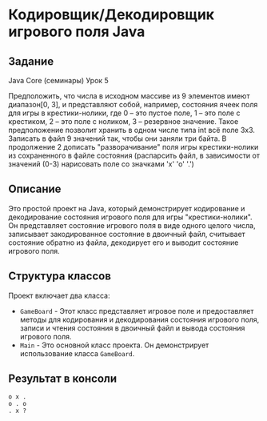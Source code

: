 # Кодировщик/Декодировщик игрового поля Java

## Задание
Java Core (семинары) Урок 5 

Предположить, что числа в исходном массиве из 9 элементов имеют диапазон[0, 3], и представляют собой, например, состояния ячеек поля для игры в крестики-нолики, где 0 – это пустое поле, 1 – это поле с крестиком, 2 – это поле с ноликом, 3 – резервное значение. Такое предположение позволит хранить в одном числе типа int всё поле 3х3. Записать в файл 9 значений так, чтобы они заняли три байта.
 В продолжение 2 дописать "разворачивание" поля игры крестики-нолики из сохраненного в файле состояния (распарсить файл, в зависимости от значений (0-3) нарисовать поле со значками 'х' 'о' '.')

## Описание
Это простой проект на Java, который демонстрирует кодирование и декодирование состояния игрового поля для игры "крестики-нолики". Он представляет состояние игрового поля в виде одного целого числа, записывает закодированное состояние в двоичный файл, считывает состояние обратно из файла, декодирует его и выводит состояние игрового поля.

## Структура классов
Проект включает два класса:
* `GameBoard` - Этот класс представляет игровое поле и предоставляет методы для кодирования и декодирования состояния игрового поля, записи и чтения состояния в двоичный файл и вывода состояния игрового поля.
* `Main` - Это основной класс проекта. Он демонстрирует использование класса `GameBoard`.

## Результат в консоли
```
o x .
o . o
. x ? 
```


